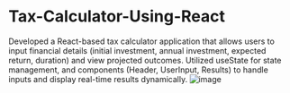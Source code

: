 # Tax-Calculator-Using-React
Developed a React-based tax calculator application that allows users to input financial details (initial investment, annual investment, expected return, duration) and view projected outcomes. Utilized useState for state management, and components (Header, UserInput, Results) to handle inputs and display real-time results dynamically.
![image](https://github.com/Prathamesh1102/Tax-Calculator-Using-React/assets/72881228/7d2ae19b-d280-4e87-a035-78a10c4280f5)
